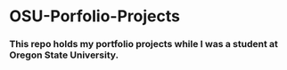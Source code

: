 # OSU-Porfolio-Projects

### This repo holds my portfolio projects while I was a student at Oregon State University.